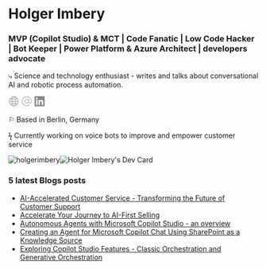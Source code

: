 # Holger Imbery
### MVP (Copilot Studio) & MCT | Code Fanatic | Low Code Hacker | Bot Keeper | Power Platform & Azure Architect | developers advocate

⤷ Science and technology enthusiast  - writes and talks about conversational AI and robotic process automation. 

 <a aligh="left" href="https://unit.link/holgerimbery" target="_blank" rel="noreferrer noopener"><img src="https://raw.githubusercontent.com/0xShapeShifter/dev-story/master/public/images/socials/globe.svg" alt="Website" width="22" height="22" /></a> <a aligh="left" href="mailto:the@cognitiveservices,ninja" target="_blank" rel="noreferrer noopener"><img src="https://raw.githubusercontent.com/0xShapeShifter/dev-story/master/public/images/socials/at.svg" alt="Email" width="22" height="22" /></a> <a aligh="left" href="https://www.linkedin.com/in/holgerimbery" target="_blank" rel="noreferrer noopener"><img src="https://raw.githubusercontent.com/0xShapeShifter/dev-story/master/public/images/socials/linkedin.svg" alt="LinkedIn" width="22" height="22" /></a>  

⚐ Based in Berlin, Germany

ϟ Currently working on voice bots to improve and empower customer service

 

<a href="https://app.daily.dev/thecognitiveservicesninja"><img src="https://api.daily.dev/devcards/7d6788ea96d04422bdcc4f633263bc26.png?r=f2m" align=right width="400" alt="Holger Imbery's Dev Card"/></a>

<p align="left"> <img src="https://komarev.com/ghpvc/?username=holgerimbery&label=Profile%20views&color=0e75b6&style=flat" alt="holgerimbery" /> </p>

### 5 latest Blogs posts
<!-- HASHNODE:START -->
- [AI-Accelerated Customer Service - Transforming the Future of Customer Support](https://holgerimbery.blog/ai-accelerated-customer-service)
- [Accelerate Your Journey to AI-First Selling](https://holgerimbery.blog/accelerate-your-journey-to-ai-first-selling)
- [Autonomous Agents with Microsoft Copilot Studio - an overview](https://holgerimbery.blog/autonomous-agents-with-microsoft-copilot-studio)
- [Creating an Agent for Microsoft Copilot Chat Using SharePoint as a Knowledge Source](https://holgerimbery.blog/creating-an-agent-for-microsoft-copilot-chat-using-sharepoint-as-a-knowledge-source)
- [Exploring Copilot Studio Features - Classic Orchestration and Generative Orchestration](https://holgerimbery.blog/classic-orchestration-and-generative-orchestration)
<!-- HASHNODE:END -->
